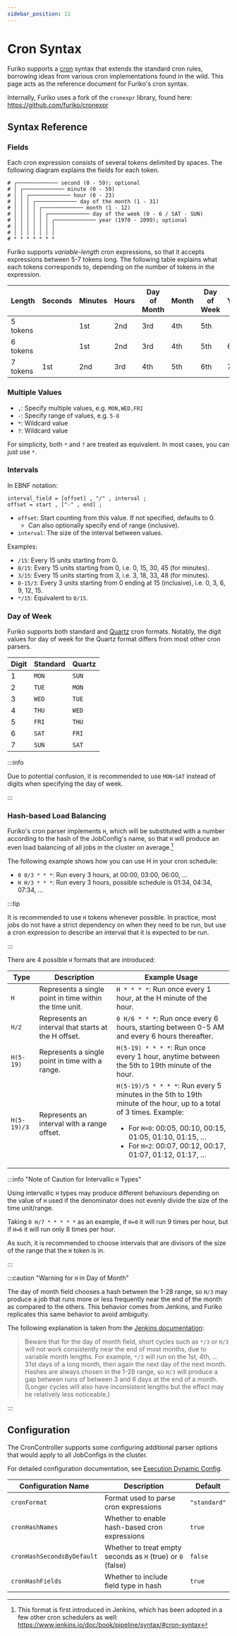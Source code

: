```yaml
---
sidebar_position: 11
---
```


# Cron Syntax

Furiko supports a [cron](https://en.wikipedia.org/wiki/Cron) syntax that extends the standard cron rules, borrowing ideas from various cron implementations found in the wild. This page acts as the reference document for Furiko's cron syntax.

Internally, Furiko uses a fork of the `cronexpr` library, found here: <https://github.com/furiko/cronexpr>

## Syntax Reference

### Fields

Each cron expression consists of several tokens delimited by spaces. The following diagram explains the fields for each token.

```
# ┌───────────── second (0 - 59); optional
# │ ┌───────────── minute (0 - 59)
# │ │ ┌───────────── hour (0 - 23)
# │ │ │ ┌───────────── day of the month (1 - 31)
# │ │ │ │ ┌───────────── month (1 - 12)
# │ │ │ │ │ ┌───────────── day of the week (0 - 6 / SAT - SUN)
# │ │ │ │ │ │ ┌───────────── year (1970 - 2099); optional
# │ │ │ │ │ │ │
# │ │ │ │ │ │ │
# * * * * * * *
```

Furiko supports _variable-length_ cron expressions, so that it accepts expressions between 5-7 tokens long. The following table explains what each tokens corresponds to, depending on the number of tokens in the expression.

| Length   | Seconds | Minutes | Hours | Day of Month | Month | Day of Week | Year |
| -------- | ------- | ------- | ----- | ------------ | ----- | ----------- | ---- |
| 5 tokens |         | 1st     | 2nd   | 3rd          | 4th   | 5th         |      |
| 6 tokens |         | 1st     | 2nd   | 3rd          | 4th   | 5th         | 6th  |
| 7 tokens | 1st     | 2nd     | 3rd   | 4th          | 5th   | 6th         | 7th  |

### Multiple Values

- `,`: Specify multiple values, e.g. `MON,WED,FRI`
- `-`: Specify range of values, e.g. `5-8`
- `*`: Wildcard value
- `?`: Wildcard value

For simplicity, both `*` and `?` are treated as equivalent. In most cases, you can just use `*`.

### Intervals

In EBNF notation:

```ebnf
interval_field = [offset] , "/" , interval ;
offset = start , ["-" , end] ;
```

- `offset`: Start counting from this value. If not specified, defaults to 0.
  - Can also optionally specify end of range (inclusive).
- `interval`: The size of the interval between values.

Examples:

- `/15`: Every 15 units starting from 0.
- `0/15`: Every 15 units starting from 0, i.e. 0, 15, 30, 45 (for minutes).
- `3/15`: Every 15 units starting from 3, i.e. 3, 18, 33, 48 (for minutes).
- `0-15/3`: Every 3 units starting from 0 ending at 15 (inclusive), i.e. 0, 3, 6, 9, 12, 15.
- `*/15`: Equivalent to `0/15`.

### Day of Week

Furiko supports both standard and [Quartz](http://www.quartz-scheduler.org/documentation/quartz-2.3.0/tutorials/crontrigger.html) cron formats. Notably, the digit values for day of week for the Quartz format differs from most other cron parsers.

| Digit | Standard | Quartz |
| ----- | -------- | ------ |
| 1     | `MON`    | `SUN`  |
| 2     | `TUE`    | `MON`  |
| 3     | `WED`    | `TUE`  |
| 4     | `THU`    | `WED`  |
| 5     | `FRI`    | `THU`  |
| 6     | `SAT`    | `FRI`  |
| 7     | `SUN`    | `SAT`  |

:::info

Due to potential confusion, it is recommended to use `MON`-`SAT` instead of digits when specifying the day of week.

:::

### Hash-based Load Balancing

Furiko's cron parser implements `H`, which will be substituted with a number according to the hash of the JobConfig's name, so that `H` will produce an even load balancing of all jobs in the cluster on average.[^1]

[^1]: This format is first introduced in Jenkins, which has been adopted in a few other cron schedulers as well: <https://www.jenkins.io/doc/book/pipeline/syntax/#cron-syntax>

The following example shows how you can use H in your cron schedule:

- `0 0/3 * * *`: Run every 3 hours, at 00:00, 03:00, 06:00, ...
- `H H/3 * * *`: Run every 3 hours, possible schedule is 01:34, 04:34, 07:34, ...

:::tip

It is recommended to use `H` tokens whenever possible. In practice, most jobs do not have a strict dependency on when they need to be run, but use a cron expression to describe an interval that it is expected to be run.

:::

There are 4 possible `H` formats that are introduced:

| Type        | Description                                             | Example Usage                                                                                                                                                                                                                                                  |
| ----------- | ------------------------------------------------------- | -------------------------------------------------------------------------------------------------------------------------------------------------------------------------------------------------------------------------------------------------------------- |
| `H`         | Represents a single point in time within the time unit. | `H * * * *`: Run once every 1 hour, at the H minute of the hour.                                                                                                                                                                                               |
| `H/2`       | Represents an interval that starts at the H offset.     | `0 H/6 * * *`: Run once every 6 hours, starting between 0-5 AM and every 6 hours thereafter.                                                                                                                                                                   |
| `H(5-19)`   | Represents a single point in time with a range.         | `H(5-19) * * * *`: Run once every 1 hour, anytime between the 5th to 19th minute of the hour.                                                                                                                                                                  |
| `H(5-19)/3` | Represents an interval with a range offset.             | `H(5-19)/5 * * * *`: Run every 5 minutes in the 5th to 19th minute of the hour, up to a total of 3 times. Example: <ul><li>For `H=0`: 00:05, 00:10, 00:15, 01:05, 01:10, 01:15, ...</li><li>For `H=2`: 00:07, 00:12, 00:17, 01:07, 01:12, 01:17, ...</li></ul> |

:::info "Note of Caution for Intervallic `H` Types"

Using intervallic `H` types may produce different behaviours depending on the value of `H` used if the denominator does not evenly divide the size of the time unit/range.

Taking `0 H/7 * * * * *` as an example, if `H=0` it will run 9 times per hour, but if `H=6` it will run only 8 times per hour.

As such, it is recommended to choose intervals that are divisors of the size of the range that the `H` token is in.

:::

:::caution "Warning for `H` in Day of Month"

The day of month field chooses a hash between the 1-28 range, so `H/3` may produce a job that runs more or less frequently near the end of the month as compared to the others. This behavior comes from Jenkins, and Furiko replicates this same behavior to avoid ambiguity.

The following explanation is taken from the [Jenkins documentation](https://www.jenkins.io/doc/book/pipeline/syntax/#cron-syntax):

> Beware that for the day of month field, short cycles such as `*/3` or `H/3` will not work consistently near the end of most months, due to variable month lengths. For example, `*/3` will run on the 1st, 4th, … 31st days of a long month, then again the next day of the next month. Hashes are always chosen in the 1-28 range, so `H/3` will produce a gap between runs of between 3 and 6 days at the end of a month. (Longer cycles will also have inconsistent lengths but the effect may be relatively less noticeable.)

:::

## Configuration

The CronController supports some configuring additional parser options that would apply to all JobConfigs in the cluster.

For detailed configuration documentation, see [Execution Dynamic Config](../../../reference/configuration/execution/dynamic-config.md#cron-controller).

| Configuration Name         | Description                                                 | Default      |
| -------------------------- | ----------------------------------------------------------- | ------------ |
| `cronFormat`               | Format used to parse cron expressions                       | `"standard"` |
| `cronHashNames`            | Whether to enable hash-based cron expressions               | `true`       |
| `cronHashSecondsByDefault` | Whether to treat empty seconds as `H` (true) or `0` (false) | `false`      |
| `cronHashFields`           | Whether to include field type in hash                       | `true`       |
